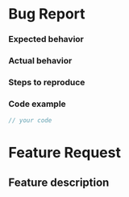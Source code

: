 # Bug Report
<!--

IMPORTANT: DO NOT SUBMIT ISSUES WHICH WERE NOT VERIFIED ON THE LATEST VERSION OF PIMCORE! 
Bug reports that do not meet the conditions listed below will be closed/deleted without comment.

- [ ] Do not submit reports for unsupported versions, supported versions can be viewed here https://github.com/pimcore/pimcore/milestones
- [ ] This is not a security issue / vulnerability -> use [this form](https://pimcorehq.wufoo.com/forms/pimcore-security-report/) instead
- [ ] Behavior is reproducible on https://demo.pimcore.fun/admin/ (admin/demo)
or on a clean install of the latest build (out of your project, to avoid problems with custom code, plugins, ...)
- [ ] You're not able to fix the problem yourself and send us a pull request instead of filing an issue.
- [ ] There's no existing ticket for the same issue
- [ ] Remove unused sections from below and this bullet points, submit only clean reports

## Please answer the following questions
-->

### Expected behavior

### Actual behavior

### Steps to reproduce

### Code example
```php
// your code
```


# Feature Request
<!--
## Please make sure all the following boxes are checked before submitting your feature request - thank you!
- [ ] There is no existing issue regarding the same topic
-->
## Feature description

